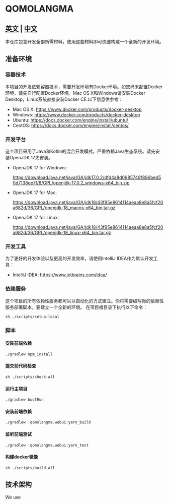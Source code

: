 # QOMOLANGMA

## [英文](./README.md) | [中文](./README.zh.md)

本仓库包含开发全部所需材料，使用这些材料即可快速构建一个全新的开发环境。

## 准备环境

### 容器技术

本项目的开发依赖容器技术，需要开发环境有Docker环境。如您尚未配置Docker环境，请先自行配置Docker环境。Mac OS X和Windows请安装Docker Desktop，Linux系统直接安装Docker
CE.以下信息供参考：

- Mac OS X: https://www.docker.com/products/docker-desktop
- Windows: https://www.docker.com/products/docker-desktop
- Ubuntu: https://docs.docker.com/engine/install/ubuntu/
- CentOS: https://docs.docker.com/engine/install/centos/

### 开发平台

这个项目采用了Java和Kotlin的混合开发模式，严重依赖Java生态系统。请先安装OpenJDK
17先安装。

- OpenJDK 17 for Windows:

  https://download.java.net/java/GA/jdk17.0.2/dfd4a8d0985749f896bed50d7138ee7f/8/GPL/openjdk-17.0.2_windows-x64_bin.zip
- OpenJDK 17 for Mac:

  https://download.java.net/java/GA/jdk18/43f95e8614114aeaa8e8a5fcf20a682d/36/GPL/openjdk-18_macos-x64_bin.tar.gz

- OpenJDK 17 for Linux:

  https://download.java.net/java/GA/jdk18/43f95e8614114aeaa8e8a5fcf20a682d/36/GPL/openjdk-18_linux-x64_bin.tar.gz

### 开发工具

为了更好的开发体验以及更高的开发效率，请使用IntelliJ IDEA作为默认开发工具：

- IntelliJ IDEA: https://www.jetbrains.com/idea/

### 依赖服务

这个项目的所有依赖性服务都可以以自动化的方式建立。你将需要编写你的依赖性
服务部署脚本。要建立一个全新的环境。
在项目根目录下执行以下命令：

```shell
sh ./scripts/setup-local
```

### 脚本

#### 安装前端依赖

```shell script
./gradlew npm_install
```

#### 提交前代码检查

```shell script
sh ./scripts/check-all
```

#### 运行主项目

```shell script
./gradlew bootRun
```

#### 安装前端依赖

```shell script
./gradlew :qomolangma.webui:yarn_build
```

#### 监听前端测试

```shell script
./gradlew :qomolangma.webui:yarn_test
```

#### 构建docker镜像

```shell script
sh ./scripts/build-all
```

## 技术架构

We use 
